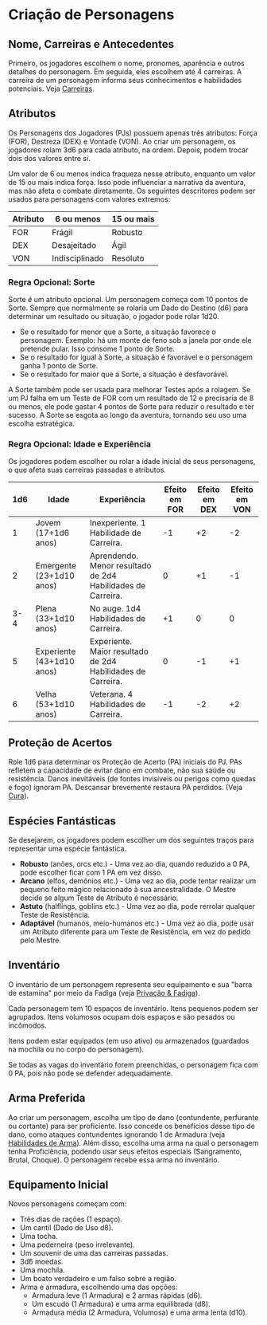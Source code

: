 # Criação de Personagens

<!-- imagem -->

## Nome, Carreiras e Antecedentes

Primeiro, os jogadores escolhem o nome, pronomes, aparência e outros detalhes do personagem. Em seguida, eles escolhem até 4 carreiras. A carreira de um personagem informa seus conhecimentos e habilidades potenciais. Veja [Carreiras](carreiras-e-habilidades).

<!-- imagem -->

## Atributos

Os Personagens dos Jogadores (PJs) possuem apenas três atributos: Força (FOR), Destreza (DEX) e Vontade (VON). Ao criar um personagem, os jogadores rolam 3d6 para cada atributo, na ordem. Depois, podem trocar dois dos valores entre si.

Um valor de 6 ou menos indica fraqueza nesse atributo, enquanto um valor de 15 ou mais indica força. Isso pode influenciar a narrativa da aventura, mas não afeta o combate diretamente. Os seguintes descritores podem ser usados para personagens com valores extremos:

| Atributo | 6 ou menos     | 15 ou mais |
| -------- | -------------- | ---------- |
| FOR      | Frágil         | Robusto    |
| DEX      | Desajeitado    | Ágil       |
| VON      | Indisciplinado | Resoluto   |

<!-- imagem -->

<div class="purple-section purple-box-title">

### Regra Opcional: Sorte

Sorte é um atributo opcional. Um personagem começa com 10 pontos de Sorte. Sempre que normalmente se rolaria um Dado do Destino (d6) para determinar um resultado ou situação, o jogador pode rolar 1d20.

<!-- - ■ Se o resultado for menor que a Sorte, a situação favorece o personagem. Exemplo: há um monte de feno sob a janela por onde ele pretende pular. Isso consome 1 ponto de Sorte.
- ■ Se o resultado for igual à Sorte, a situação é favorável e o personagem ganha 1 ponto de Sorte.
- ■ Se o resultado for maior que a Sorte, a situação é desfavorável. -->

<ul class="custom-bullets">
  <li>Se o resultado for menor que a Sorte, a situação favorece o personagem. Exemplo: há um monte de feno sob a janela por onde ele pretende pular. Isso consome 1 ponto de Sorte.</li>
  <li>Se o resultado for igual à Sorte, a situação é favorável e o personagem ganha 1 ponto de Sorte.</li>
  <li>Se o resultado for maior que a Sorte, a situação é desfavorável.</li>
</ul>

A Sorte também pode ser usada para melhorar Testes após a rolagem. Se um PJ falha em um Teste de FOR com um resultado de 12 e precisaria de 8 ou menos, ele pode gastar 4 pontos de Sorte para reduzir o resultado e ter sucesso. A Sorte se esgota ao longo da aventura, tornando seu uso uma escolha estratégica.

### Regra Opcional: Idade e Experiência

Os jogadores podem escolher ou rolar a idade inicial de seus personagens, o que afeta suas carreiras passadas e atributos.

| 1d6 | Idade                     | Experiência                                                 | Efeito em FOR | Efeito em DEX | Efeito em VON |
| --- | ------------------------- | ----------------------------------------------------------- | ------------- | ------------- | ------------- |
| 1   | Jovem (17+1d6 anos)       | Inexperiente. 1 Habilidade de Carreira.                     | -1            | +2            | -2            |
| 2   | Emergente (23+1d10 anos)  | Aprendendo. Menor resultado de 2d4 Habilidades de Carreira. | 0             | +1            | -1            |
| 3-4 | Plena (33+1d10 anos)      | No auge. 1d4 Habilidades de Carreira.                       | +1            | 0             | 0             |
| 5   | Experiente (43+1d10 anos) | Experiente. Maior resultado de 2d4 Habilidades de Carreira. | 0             | -1            | +1            |
| 6   | Velha (53+1d10 anos)      | Veterana. 4 Habilidades de Carreira.                        | -1            | -2            | +2            |

</div>

<!-- imagem -->

## Proteção de Acertos

Role 1d6 para determinar os Proteção de Acerto (PA) iniciais do PJ. PAs refletem a capacidade de evitar dano em combate, não sua saúde ou resistência. Danos inevitáveis (de fontes invisíveis ou perigos como quedas e fogo) ignoram PA. Descansar brevemente restaura PA perdidos. (Veja [Cura](regras#descanso-e-recuperação)).

<!-- imagem -->

## Espécies Fantásticas

Se desejarem, os jogadores podem escolher um dos seguintes traços para representar uma espécie fantástica.

<!-- - ■ **Robusto** (anãos, orcs etc.) - Uma vez ao dia, quando reduzido a 0 PA, pode escolher ficar com 1 PA em vez disso.
- ■ **Arcano** (elfos, demônios etc.) - Uma vez ao dia, pode tentar realizar um pequeno feito mágico relacionado à sua ancestralidade. O Mestre decide se algum Teste de Atributo é necessário.
- ■ **Astuto** (halflings, goblins etc.) - Uma vez ao dia, pode rerrolar qualquer Teste de Resistência.
- ■ **Adaptável** (humanos, meio-humanos etc.) - Uma vez ao dia, pode usar um Atributo diferente para um Teste de Resistência, em vez do pedido pelo Mestre. -->

<ul class="custom-bullets">
  <li><strong>Robusto</strong> (anões, orcs etc.) - Uma vez ao dia, quando reduzido a 0 PA, pode escolher ficar com 1 PA em vez disso.</li>
  <li><strong>Arcano</strong> (elfos, demônios etc.) - Uma vez ao dia, pode tentar realizar um pequeno feito mágico relacionado à sua ancestralidade. O Mestre decide se algum Teste de Atributo é necessário.</li>
  <li><strong>Astuto</strong> (halflings, goblins etc.) - Uma vez ao dia, pode rerrolar qualquer Teste de Resistência.</li>
  <li><strong>Adaptável</strong> (humanos, meio-humanos etc.) - Uma vez ao dia, pode usar um Atributo diferente para um Teste de Resistência, em vez do pedido pelo Mestre.</li>
</ul>

<!-- imagem -->

## Inventário

O inventário de um personagem representa seu equipamento e sua "barra de estamina" por meio da Fadiga (veja [Privação & Fadiga](regras#fadiga-e-privação)).

Cada personagem tem 10 espaços de inventário. Itens pequenos podem ser agrupados. Itens volumosos ocupam dois espaços e são pesados ou incômodos.

Itens podem estar equipados (em uso ativo) ou armazenados (guardados na mochila ou no corpo do personagem).

Se todas as vagas do inventário forem preenchidas, o personagem fica com 0 PA, pois não pode se defender adequadamente.

<!-- imagem -->

## Arma Preferida

Ao criar um personagem, escolha um tipo de dano (contundente, perfurante ou cortante) para ser proficiente. Isso concede os benefícios desse tipo de dano, como ataques contundentes ignorando 1 de Armadura (veja [Habilidades de Arma](armas-armaduras-e-equipamento#habilidades-de-armas)). Além disso, escolha uma arma na qual o personagem tenha Proficiência, podendo usar seus efeitos especiais (Sangramento, Brutal, Choque). O personagem recebe essa arma no inventário.

## Equipamento Inicial

Novos personagens começam com:

<!-- - ☒ Três dias de rações (1 espaço).
- ☒ Um cantil (Dado de Uso d8).
- ☒ Uma tocha.
- ☒ Uma pederneira (peso irrelevante).
- ☒ Um souvenir de uma das carreiras passadas.
- ☒ 3d6 moedas.
- ☒ Uma mochila.
- ☒ Um boato verdadeiro e um falso sobre a região.
- ☒ Arma e armadura, escolhendo uma das opções:
  - Armadura leve (1 Armadura) e 2 armas rápidas (d6).
  - Um escudo (1 Armadura) e uma arma equilibrada (d8).
  - Armadura média (2 Armadura, Volumosa) e uma arma lenta (d10). -->

  <ul class="custom-bullets">
  <li> Três dias de rações (1 espaço).</li>
  <li> Um cantil (Dado de Uso d8).</li>
  <li> Uma tocha.</li>
  <li> Uma pederneira (peso irrelevante).</li>
  <li> Um souvenir de uma das carreiras passadas.</li>
  <li> 3d6 moedas.</li>
  <li> Uma mochila.</li>
  <li> Um boato verdadeiro e um falso sobre a região.</li>
  <li> Arma e armadura, escolhendo uma das opções:
    <ul class="overlay-square-bullets">
      <li>Armadura leve (1 Armadura) e 2 armas rápidas (d6).</li>
      <li>Um escudo (1 Armadura) e uma arma equilibrada (d8).</li>
      <li>Armadura média (2 Armadura, Volumosa) e uma arma lenta (d10).</li>
    </ul>
  </li>
</ul>
